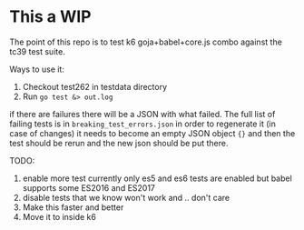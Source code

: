 # This a WIP 
The point of this repo is to test k6 goja+babel+core.js combo against the tc39 test suite.

Ways to use it:
1. Checkout test262 in testdata directory
2. Run `go test &> out.log` 

if there are failures there will be a JSON with what failed. 
The full list of failing tests is in `breaking_test_errors.json` in order to regenerate it (in case
of changes) it needs to become an empty JSON object `{}` and then the test should be rerun and the
new json should be put there.

TODO:
1. enable more test currently only es5 and es6 tests are enabled but babel supports some ES2016 and
   ES2017 
2. disable tests that we know won't work and .. don't care
3. Make this faster and better 
4. Move it to inside k6
